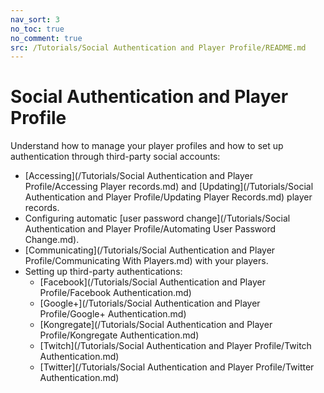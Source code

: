 ```yaml
---
nav_sort: 3
no_toc: true
no_comment: true
src: /Tutorials/Social Authentication and Player Profile/README.md
---
```


# Social Authentication and Player Profile

Understand how to manage your player profiles and how to set up authentication through third-party social accounts:
* [Accessing](/Tutorials/Social Authentication and Player Profile/Accessing Player records.md) and [Updating](/Tutorials/Social Authentication and Player Profile/Updating Player Records.md)  player records.
* Configuring automatic [user password change](/Tutorials/Social Authentication and Player Profile/Automating User Password Change.md).
* [Communicating](/Tutorials/Social Authentication and Player Profile/Communicating With Players.md) with your players.
* Setting up third-party authentications:
    * [Facebook](/Tutorials/Social Authentication and Player Profile/Facebook Authentication.md)
    * [Google+](/Tutorials/Social Authentication and Player Profile/Google+ Authentication.md)
    * [Kongregate](/Tutorials/Social Authentication and Player Profile/Kongregate Authentication.md)
    * [Twitch](/Tutorials/Social Authentication and Player Profile/Twitch Authentication.md)
    * [Twitter](/Tutorials/Social Authentication and Player Profile/Twitter Authentication.md)
